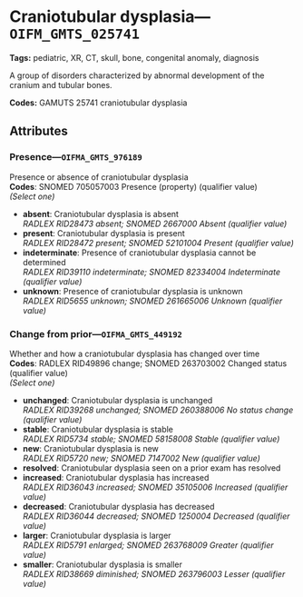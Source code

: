 # Craniotubular dysplasia—`OIFM_GMTS_025741`

**Tags:** pediatric, XR, CT, skull, bone, congenital anomaly, diagnosis

A group of disorders characterized by abnormal development of the cranium and tubular bones.

**Codes:** GAMUTS 25741 craniotubular dysplasia

## Attributes

### Presence—`OIFMA_GMTS_976189`

Presence or absence of craniotubular dysplasia  
**Codes**: SNOMED 705057003 Presence (property) (qualifier value)  
*(Select one)*

- **absent**: Craniotubular dysplasia is absent  
_RADLEX RID28473 absent; SNOMED 2667000 Absent (qualifier value)_
- **present**: Craniotubular dysplasia is present  
_RADLEX RID28472 present; SNOMED 52101004 Present (qualifier value)_
- **indeterminate**: Presence of craniotubular dysplasia cannot be determined  
_RADLEX RID39110 indeterminate; SNOMED 82334004 Indeterminate (qualifier value)_
- **unknown**: Presence of craniotubular dysplasia is unknown  
_RADLEX RID5655 unknown; SNOMED 261665006 Unknown (qualifier value)_

### Change from prior—`OIFMA_GMTS_449192`

Whether and how a craniotubular dysplasia has changed over time  
**Codes**: RADLEX RID49896 change; SNOMED 263703002 Changed status (qualifier value)  
*(Select one)*

- **unchanged**: Craniotubular dysplasia is unchanged  
_RADLEX RID39268 unchanged; SNOMED 260388006 No status change (qualifier value)_
- **stable**: Craniotubular dysplasia is stable  
_RADLEX RID5734 stable; SNOMED 58158008 Stable (qualifier value)_
- **new**: Craniotubular dysplasia is new  
_RADLEX RID5720 new; SNOMED 7147002 New (qualifier value)_
- **resolved**: Craniotubular dysplasia seen on a prior exam has resolved  
- **increased**: Craniotubular dysplasia has increased  
_RADLEX RID36043 increased; SNOMED 35105006 Increased (qualifier value)_
- **decreased**: Craniotubular dysplasia has decreased  
_RADLEX RID36044 decreased; SNOMED 1250004 Decreased (qualifier value)_
- **larger**: Craniotubular dysplasia is larger  
_RADLEX RID5791 enlarged; SNOMED 263768009 Greater (qualifier value)_
- **smaller**: Craniotubular dysplasia is smaller  
_RADLEX RID38669 diminished; SNOMED 263796003 Lesser (qualifier value)_